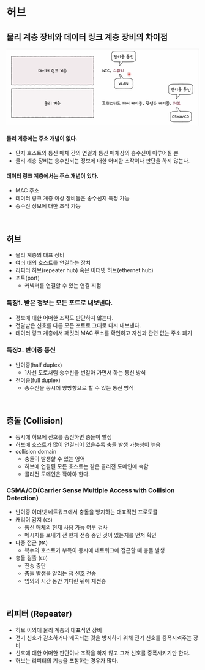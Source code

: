 # 허브

## 물리 계층 장비와 데이터 링크 계층 장비의 차이점

<img src="../img/physical_datalink.png" height="200">

#### 물리 계층에는 주소 개념이 없다.

- 단지 호스트와 통신 매체 간의 연결과 통신 매체상의 송수신이 이루어질 뿐
- 물리 계층 장비는 송수신되는 정보에 대한 어떠한 조작이나 판단을 하지 않는다.

#### 데이터 링크 계층에서는 주소 개념이 있다.

- MAC 주소
- 데이터 링크 계층 이상 장비들은 송수신지 특정 가능
- 송수신 정보에 대한 조작 가능

<br>

## 허브

- 물리 계층의 대표 장비
- 여러 대의 호스트를 연결하는 장치
- 리피터 허브(repeater hub) 혹은 이더넷 허브(ethernet hub)
- 포트(port)
  - 커넥터를 연결할 수 있는 연결 지점

### 특징1. 받은 정보는 모든 포트로 내보낸다.

- 정보에 대한 어떠한 조작도 판단하지 않는다.
- 전달받은 신호를 다른 모든 포트로 그대로 다시 내보낸다.
- 데이터 링크 계층에서 패킷의 MAC 주소를 확인하고 자신과 관련 없는 주소 폐기

### 특징2. 반이중 통신

- 반이중(half duplex)
  - 1차선 도로처럼 송수신을 번갈아 가면서 하는 통신 방식
- 전이중(full duplex)
  - 송수신을 동시에 양방향으로 할 수 있는 통신 방식

<br>

## 충돌 (Collision)

- 동시에 허브에 신호를 송신하면 충돌이 발생
- 허브에 호스트가 많이 연결되어 있을수록 충돌 발생 가능성이 높음
- collision domain
  - 충돌이 발생할 수 있는 영역
  - 허브에 연결된 모든 호스트는 같은 콜리전 도메인에 속함
  - 콜리전 도메인은 작아야 한다.

### CSMA/CD(Carrier Sense Multiple Access with Collision Detection)

- 반이중 이더넷 네트워크에서 충돌을 방지하는 대표적인 프로토콜
- 캐리어 감지 (`CS`)
  - 통신 매체의 현재 사용 가능 여부 검사
  - 메시지를 보내기 전 현재 전송 중인 것이 있는지를 먼저 확인
- 다중 접근 (`MA`)
  - 복수의 호스트가 부득이 동시에 네트워크에 접근할 때 충돌 발생
- 충돌 검출 (`CD`)
  - 전송 중단
  - 충돌 발생을 알리는 잼 신호 전송
  - 임의의 시간 동안 기다린 뒤에 재전송

<br>

## 리피터 (Repeater)

- 허브 이외에 물리 계층의 대표적인 장비
- 전기 신호가 감소하거나 왜곡되는 것을 방지하기 위해 전기 신호를 증폭시켜주는 장비
- 신호에 대한 어떠한 판단이나 조작을 하지 않고 그저 신호를 증폭시키기만 한다.
- 허브는 리피터의 기능을 포함하는 경우가 많다.
